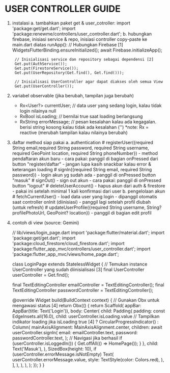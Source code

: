 # USER CONTROLLER GUIDE

1. instalasi
    a. tambahkan paket get & user_cotroller:
        import 'package:get/get.dart';
        import 'package:renewme/controllers/user_controller.dart';
    b. hubungkan firebase, inisiasi service & repo, inisiasi controller
        copy-paste ke main.dart diatas runApp():
        // Hubungkan Firebase [1]
        WidgetsFlutterBinding.ensureInitialized();
        await Firebase.initializeApp();

        // Inisialisasi service dan repository sebagai dependensi [2]
        Get.put(AuthService());
        Get.put(FirestoreService());
        Get.put(UserRepository(Get.find(), Get.find()));

        // Inisialisasi UserController agar dapat diakses oleh semua View
        Get.put(UserController());

2. variabel observable (jika berubah, tampilan juga berubah)
    - Rx<User?> currentUser; // data user yang sedang login, kalau tidak login nilainya null
    - RxBool isLoading; // bernilai true saat loading berlangsung
    - RxString errorMessage; // pesan kesalahan kalau ada kegagalan. berisi string kosong kalau tidak ada kesalahan ('')
    *note: Rx = reactive (merubah tampilan kalau nilainya berubah)

3. daftar method siap pakai
    a. authentication
        # registerUser({required String email,required String password, required String username, required GeoPoint location, required String phoneNumber})
        - method pendaftaran akun baru
        - cara pakai: panggil di bagian onPressed dari button "register/daftar"
        - jangan lupa kasih snackbar kalau error & keterangan loading
        # signIn({required String email, required String password})
        - login akun yg sudah ada
        - panggil di onPressed button "masuk"
        # signOut()
        - sign out akun
        - cara pakai: panggil di onPressed button "logout"
        # deleteUserAccount()
        - hapus akun dari auth & firestore
        - pakai ini setelah minimal 1 kali konfirmasi dari user
    b. pengelolaan akun
        # fetchCurrentUser()
        - load data user yang login
        - dipanggil otomatis saat controller onInit (diinisiasi)
        - panggil lagi setelah profil diubah (untuk refresh)
        # updateUserProfile({required String username, String? profilePhotoUrl, GeoPoint? location})
        - panggil di bagian edit profil
4. contoh di view (source: Gemini)


    // lib/views/login_page.dart
    import 'package:flutter/material.dart';
    import 'package:get/get.dart';
    import 'package:cloud_firestore/cloud_firestore.dart';
    import 'package:flutter_app_mvc/controllers/user_controller.dart';
    import 'package:flutter_app_mvc/views/home_page.dart';

    class LoginPage extends StatelessWidget {
    // Temukan instance UserController yang sudah diinisialisasi [3]
    final UserController userController = Get.find<UserController>();

    final TextEditingController emailController = TextEditingController();
    final TextEditingController passwordController = TextEditingController();

    @override
    Widget build(BuildContext context) {
        // Gunakan Obx untuk mengawasi status [4]
        return Obx(() {
        return Scaffold(
            appBar: AppBar(title: Text('Login')),
            body: Center(
            child: Padding(
                padding: const EdgeInsets.all(16.0),
                child: userController.isLoading.value // Tampilkan indikator loading jika isLoading true [4]
                ? CircularProgressIndicator()
                    : Column(
                        mainAxisAlignment: MainAxisAlignment.center,
                        children:
                            await userController.signIn(
                                email: emailController.text,
                                password: passwordController.text,
                            );
                            // Navigasi jika berhasil
                            if (userController.isLoggedIn()) {
                                Get.offAll(() => HomePage());
                            }
                            },
                            child: Text('Masuk'),
                        ),
                        SizedBox(height: 10),
                        if (userController.errorMessage.isNotEmpty)
                            Text(
                            userController.errorMessage.value,
                            style: TextStyle(color: Colors.red),
                            ),
                        ],
                    ),
            ),
            ),
        );
        });
    }
    }



